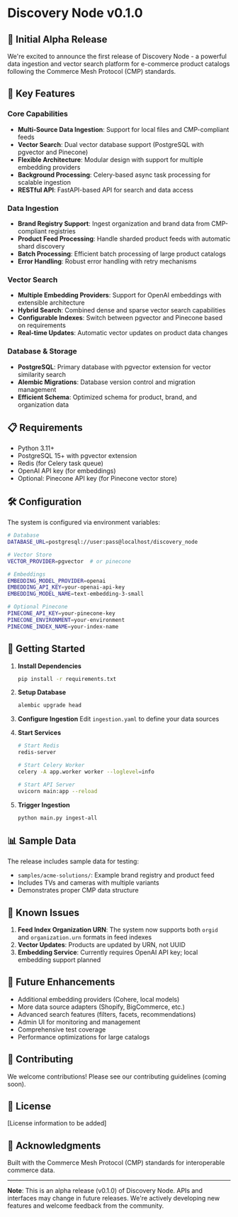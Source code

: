 # Discovery Node v0.1.0

## 🎉 Initial Alpha Release

We're excited to announce the first release of Discovery Node - a powerful data ingestion and vector search platform for e-commerce product catalogs following the Commerce Mesh Protocol (CMP) standards.

## 🚀 Key Features

### Core Capabilities
- **Multi-Source Data Ingestion**: Support for local files and CMP-compliant feeds
- **Vector Search**: Dual vector database support (PostgreSQL with pgvector and Pinecone)
- **Flexible Architecture**: Modular design with support for multiple embedding providers
- **Background Processing**: Celery-based async task processing for scalable ingestion
- **RESTful API**: FastAPI-based API for search and data access

### Data Ingestion
- **Brand Registry Support**: Ingest organization and brand data from CMP-compliant registries
- **Product Feed Processing**: Handle sharded product feeds with automatic shard discovery
- **Batch Processing**: Efficient batch processing of large product catalogs
- **Error Handling**: Robust error handling with retry mechanisms

### Vector Search
- **Multiple Embedding Providers**: Support for OpenAI embeddings with extensible architecture
- **Hybrid Search**: Combined dense and sparse vector search capabilities
- **Configurable Indexes**: Switch between pgvector and Pinecone based on requirements
- **Real-time Updates**: Automatic vector updates on product data changes

### Database & Storage
- **PostgreSQL**: Primary database with pgvector extension for vector similarity search
- **Alembic Migrations**: Database version control and migration management
- **Efficient Schema**: Optimized schema for product, brand, and organization data

## 📋 Requirements

- Python 3.11+
- PostgreSQL 15+ with pgvector extension
- Redis (for Celery task queue)
- OpenAI API key (for embeddings)
- Optional: Pinecone API key (for Pinecone vector store)

## 🛠️ Configuration

The system is configured via environment variables:

```bash
# Database
DATABASE_URL=postgresql://user:pass@localhost/discovery_node

# Vector Store
VECTOR_PROVIDER=pgvector  # or pinecone

# Embeddings
EMBEDDING_MODEL_PROVIDER=openai
EMBEDDING_API_KEY=your-openai-api-key
EMBEDDING_MODEL_NAME=text-embedding-3-small

# Optional Pinecone
PINECONE_API_KEY=your-pinecone-key
PINECONE_ENVIRONMENT=your-environment
PINECONE_INDEX_NAME=your-index-name
```

## 🏃 Getting Started

1. **Install Dependencies**
   ```bash
   pip install -r requirements.txt
   ```

2. **Setup Database**
   ```bash
   alembic upgrade head
   ```

3. **Configure Ingestion**
   Edit `ingestion.yaml` to define your data sources

4. **Start Services**
   ```bash
   # Start Redis
   redis-server
   
   # Start Celery Worker
   celery -A app.worker worker --loglevel=info
   
   # Start API Server
   uvicorn main:app --reload
   ```

5. **Trigger Ingestion**
   ```bash
   python main.py ingest-all
   ```

## 📊 Sample Data

The release includes sample data for testing:
- `samples/acme-solutions/`: Example brand registry and product feed
- Includes TVs and cameras with multiple variants
- Demonstrates proper CMP data structure

## 🐛 Known Issues

1. **Feed Index Organization URN**: The system now supports both `orgid` and `organization.urn` formats in feed indexes
2. **Vector Updates**: Products are updated by URN, not UUID
3. **Embedding Service**: Currently requires OpenAI API key; local embedding support planned

## 🔮 Future Enhancements

- Additional embedding providers (Cohere, local models)
- More data source adapters (Shopify, BigCommerce, etc.)
- Advanced search features (filters, facets, recommendations)
- Admin UI for monitoring and management
- Comprehensive test coverage
- Performance optimizations for large catalogs

## 🤝 Contributing

We welcome contributions! Please see our contributing guidelines (coming soon).

## 📄 License

[License information to be added]

## 🙏 Acknowledgments

Built with the Commerce Mesh Protocol (CMP) standards for interoperable commerce data.

---

**Note**: This is an alpha release (v0.1.0) of Discovery Node. APIs and interfaces may change in future releases. We're actively developing new features and welcome feedback from the community.
